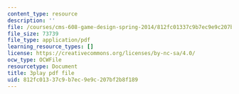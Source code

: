 ```yaml
---
content_type: resource
description: ''
file: /courses/cms-608-game-design-spring-2014/812fc01337c9b7ec9e9c207bf2b8f189_1506652.pdf
file_size: 73739
file_type: application/pdf
learning_resource_types: []
license: https://creativecommons.org/licenses/by-nc-sa/4.0/
ocw_type: OCWFile
resourcetype: Document
title: 3play pdf file
uid: 812fc013-37c9-b7ec-9e9c-207bf2b8f189
---
```

